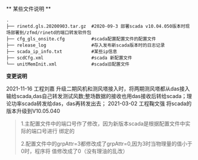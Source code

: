 
** 某些文件说明 **
```
.
├── rinetd.gls.20200903.tar.gz  #2020-09-3 部署scada v10.04.050版本时现场部署到/zfmd/rinetd的端口转发软件包
├── cfg_gls_onsite.cfg          #scada配置配置文件的配置文件 
├── release_log                 #存入发布新scada版本时的日志记录
├── scada_ip_info.txt           #某些ip信息
├── scdCfg.xml                  #scada 新配置文件
└── unitMemInit.xml             #scada旧配置文件
```
**变更说明**

2021-11-16 工程刘嘉      升级二期风机和测风塔接入时，将两期测风塔都从das接入输给scada,das自己转发测试风数;整场数据的接收也用das接收后转给scada；理论功率scada转发给das，das再转发出去；
2021-03-02 工程鞠文强    将scada的版本升级到V10.05.040

> 1.主配置文件中的端口号作了修改，因为新版本scada是根据配置文件中实际的端口号进行
> 绑定的
>
> 2.配置文件中的grpAttr=3都修改成了grpAttr=0,因为3时当物理量的值小于0时，程序将
>  值修改成了0（没有理油的乱改）
